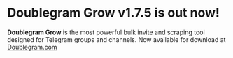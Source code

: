 # Doublegram Grow v1.7.5 is out now! 

**Doublegram Grow** is the most powerful bulk invite and scraping tool designed for Telegram groups and channels. Now available for download at [Doublegram.com](https://www.doublegram.com)








